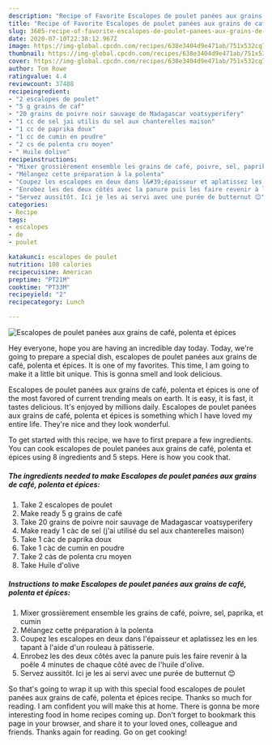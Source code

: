 ```yaml
---
description: "Recipe of Favorite Escalopes de poulet panées aux grains de café, polenta et épices"
title: "Recipe of Favorite Escalopes de poulet panées aux grains de café, polenta et épices"
slug: 3605-recipe-of-favorite-escalopes-de-poulet-panees-aux-grains-de-cafe-polenta-et-epices
date: 2020-07-10T22:38:12.967Z
image: https://img-global.cpcdn.com/recipes/638e3404d9e471ab/751x532cq70/escalopes-de-poulet-panees-aux-grains-de-cafe-polenta-et-epices-photo-principale-de-la-recette.jpg
thumbnail: https://img-global.cpcdn.com/recipes/638e3404d9e471ab/751x532cq70/escalopes-de-poulet-panees-aux-grains-de-cafe-polenta-et-epices-photo-principale-de-la-recette.jpg
cover: https://img-global.cpcdn.com/recipes/638e3404d9e471ab/751x532cq70/escalopes-de-poulet-panees-aux-grains-de-cafe-polenta-et-epices-photo-principale-de-la-recette.jpg
author: Tom Rowe
ratingvalue: 4.4
reviewcount: 37488
recipeingredient:
- "2 escalopes de poulet"
- "5 g grains de caf"
- "20 grains de poivre noir sauvage de Madagascar voatsyperifery"
- "1 cc de sel jai utilis du sel aux chanterelles maison"
- "1 cc de paprika doux"
- "1 cc de cumin en poudre"
- "2 cs de polenta cru moyen"
- " Huile dolive"
recipeinstructions:
- "Mixer grossièrement ensemble les grains de café, poivre, sel, paprika, et cumin"
- "Mélangez cette préparation à la polenta"
- "Coupez les escalopes en deux dans l&#39;épaisseur et aplatissez les en les tapant à l&#39;aide d&#39;un rouleau à pâtisserie."
- "Enrobez les des deux côtés avec la panure puis les faire revenir à la poêle 4 minutes de chaque côté avec de l&#39;huile d&#39;olive."
- "Servez aussitôt. Ici je les ai servi avec une purée de butternut 😊"
categories:
- Recipe
tags:
- escalopes
- de
- poulet

katakunci: escalopes de poulet 
nutrition: 108 calories
recipecuisine: American
preptime: "PT21M"
cooktime: "PT33M"
recipeyield: "2"
recipecategory: Lunch

---
```



![Escalopes de poulet panées aux grains de café, polenta et épices](https://img-global.cpcdn.com/recipes/638e3404d9e471ab/751x532cq70/escalopes-de-poulet-panees-aux-grains-de-cafe-polenta-et-epices-photo-principale-de-la-recette.jpg)

Hey everyone, hope you are having an incredible day today. Today, we're going to prepare a special dish, escalopes de poulet panées aux grains de café, polenta et épices. It is one of my favorites. This time, I am going to make it a little bit unique. This is gonna smell and look delicious.



Escalopes de poulet panées aux grains de café, polenta et épices is one of the most favored of current trending meals on earth. It is easy, it is fast, it tastes delicious. It's enjoyed by millions daily. Escalopes de poulet panées aux grains de café, polenta et épices is something which I have loved my entire life. They're nice and they look wonderful.


To get started with this recipe, we have to first prepare a few ingredients. You can cook escalopes de poulet panées aux grains de café, polenta et épices using 8 ingredients and 5 steps. Here is how you cook that.

<!--inarticleads1-->

##### The ingredients needed to make Escalopes de poulet panées aux grains de café, polenta et épices:

1. Take 2 escalopes de poulet
1. Make ready 5 g grains de café
1. Take 20 grains de poivre noir sauvage de Madagascar voatsyperifery
1. Make ready 1 càc de sel (j&#39;ai utilisé du sel aux chanterelles maison)
1. Take 1 càc de paprika doux
1. Take 1 càc de cumin en poudre
1. Take 2 càs de polenta cru moyen
1. Take  Huile d&#39;olive




<!--inarticleads2-->

##### Instructions to make Escalopes de poulet panées aux grains de café, polenta et épices:

1. Mixer grossièrement ensemble les grains de café, poivre, sel, paprika, et cumin
1. Mélangez cette préparation à la polenta
1. Coupez les escalopes en deux dans l&#39;épaisseur et aplatissez les en les tapant à l&#39;aide d&#39;un rouleau à pâtisserie.
1. Enrobez les des deux côtés avec la panure puis les faire revenir à la poêle 4 minutes de chaque côté avec de l&#39;huile d&#39;olive.
1. Servez aussitôt. Ici je les ai servi avec une purée de butternut 😊




So that's going to wrap it up with this special food escalopes de poulet panées aux grains de café, polenta et épices recipe. Thanks so much for reading. I am confident you will make this at home. There is gonna be more interesting food in home recipes coming up. Don't forget to bookmark this page in your browser, and share it to your loved ones, colleague and friends. Thanks again for reading. Go on get cooking!
